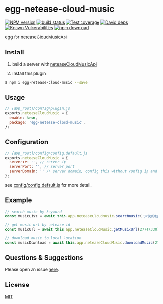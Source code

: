 # egg-netease-cloud-music

[![NPM version][npm-image]][npm-url]
[![build status][travis-image]][travis-url]
[![Test coverage][codecov-image]][codecov-url]
[![David deps][david-image]][david-url]
[![Known Vulnerabilities][snyk-image]][snyk-url]
[![npm download][download-image]][download-url]

[npm-image]: https://img.shields.io/npm/v/egg-netease-cloud-music.svg?style=flat-square
[npm-url]: https://npmjs.org/package/egg-netease-cloud-music
[travis-image]: https://img.shields.io/travis/eggjs/egg-netease-cloud-music.svg?style=flat-square
[travis-url]: https://travis-ci.org/eggjs/egg-netease-cloud-music
[codecov-image]: https://img.shields.io/codecov/c/github/eggjs/egg-netease-cloud-music.svg?style=flat-square
[codecov-url]: https://codecov.io/github/eggjs/egg-netease-cloud-music?branch=master
[david-image]: https://img.shields.io/david/eggjs/egg-netease-cloud-music.svg?style=flat-square
[david-url]: https://david-dm.org/eggjs/egg-netease-cloud-music
[snyk-image]: https://snyk.io/test/npm/egg-netease-cloud-music/badge.svg?style=flat-square
[snyk-url]: https://snyk.io/test/npm/egg-netease-cloud-music
[download-image]: https://img.shields.io/npm/dm/egg-netease-cloud-music.svg?style=flat-square
[download-url]: https://npmjs.org/package/egg-netease-cloud-music

<!--
Description here.
-->
egg for [neteaseCloudMusicApi](https://github.com/Binaryify/NeteaseCloudMusicApi)

## Install
1. build a server with [neteaseCloudMusicApi](https://github.com/Binaryify/NeteaseCloudMusicApi)

2. install this plugin
```bash
$ npm i egg-netease-cloud-music --save
```

## Usage

```js
// {app_root}/config/plugin.js
exports.neteaseCloudMusic = {
  enable: true,
  package: 'egg-netease-cloud-music',
};
```

## Configuration

```js
// {app_root}/config/config.default.js
exports.neteaseCloudMusic = {
  serverIP: '', // server ip
  serverPort: '', // server port
  serverDomain: '' // server domain, config this without config ip and port 
};
```

see [config/config.default.js](config/config.default.js) for more detail.

## Example

```js
// search music by keyword
const musicList = await this.app.neteaseCloudMusic.searchMusic('天使的翅膀')

// get music url by netease id
const musicUrl = await this.app.neteaseCloudMusic.getMusicUrl(27747330)

// download music to local location
const musicDownload = await this.app.neteaseCloudMusic.downloadMusic(27747330, '/test.mp3')
```

## Questions & Suggestions

Please open an issue [here](https://github.com/eggjs/egg/issues).

## License

[MIT](LICENSE)
